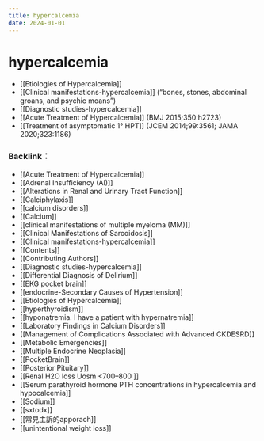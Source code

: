 ```yaml
---
title: hypercalcemia
date: 2024-01-01
---
```

# hypercalcemia
* [[Etiologies of Hypercalcemia]]
* [[Clinical manifestations-hypercalcemia]] (“bones, stones, abdominal groans, and psychic moans”)
* [[Diagnostic studies-hypercalcemia]]
* [[Acute Treatment of Hypercalcemia]] (BMJ 2015;350:h2723)
* [[Treatment of asymptomatic 1° HPT]] (JCEM 2014;99:3561; JAMA 2020;323:1186)


### Backlink：

- [[Acute Treatment of Hypercalcemia]]
- [[Adrenal Insufficiency (AI)]]
- [[Alterations in Renal and Urinary Tract Function]]
- [[Calciphylaxis]]
- [[calcium disorders]]
- [[Calcium]]
- [[clinical manifestations of multiple myeloma (MM)]]
- [[Clinical Manifestations of Sarcoidosis]]
- [[Clinical manifestations-hypercalcemia]]
- [[Contents]]
- [[Contributing Authors]]
- [[Diagnostic studies-hypercalcemia]]
- [[Differential Diagnosis of Delirium]]
- [[EKG pocket brain]]
- [[endocrine-Secondary Causes of Hypertension]]
- [[Etiologies of Hypercalcemia]]
- [[hyperthyroidism]]
- [[hyponatremia. I have a patient with hypernatremia]]
- [[Laboratory Findings in Calcium Disorders]]
- [[Management of Complications Associated with Advanced CKDESRD]]
- [[Metabolic Emergencies]]
- [[Multiple Endocrine Neoplasia]]
- [[PocketBrain]]
- [[Posterior Pituitary]]
- [[Renal H2O loss  Uosm <700–800 ]]
- [[Serum parathyroid hormone  PTH  concentrations in hypercalcemia and hypocalcemia]]
- [[Sodium]]
- [[sxtodx]]
- [[常見主訴的apporach]]
- [[unintentional weight loss]]
